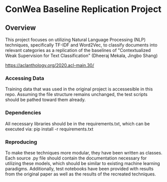 # ConWea Baseline Replication Project

## Overview

This project focuses on utilizing Natural Language Processing (NLP) techniques, specifically TF-IDF and Word2Vec, to classify documents into relevant categories as a replication of the baselines of "Contextualized Weak Supervision for Text Classification" (Dheeraj Mekala, Jingbo Shang)

https://aclanthology.org/2020.acl-main.30/

### Accessing Data
Training data that was used in the original project is accessesible in this repo. Assuming the file structure remains unchanged, the test scripts should be pathed toward them already.

### Dependencies
All necessary libraries should be in the requirements.txt, which can be executed via:
pip install -r requirements.txt

### Reproducing
To make these techniques more modular, they have been written as classes. Each source .py file should contain the documentation necessary for utilizing these models, which should be similar to existing machine learning paradigms. Additionally, test notebooks have been provided with results from the original paper as well as the results of the recreated techniques. 
